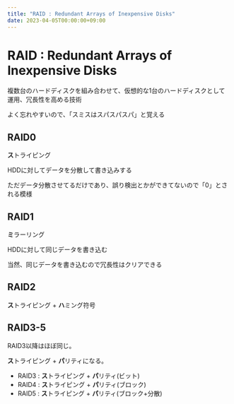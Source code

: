 ```yaml
---
title: "RAID : Redundant Arrays of Inexpensive Disks"
date: 2023-04-05T00:00:00+09:00
---
```

# RAID : Redundant Arrays of Inexpensive Disks

複数台のハードディスクを組み合わせて、仮想的な1台のハードディスクとして運用、冗長性を高める技術

よく忘れやすいので、「スミスはスパスパスパ」と覚える

## RAID0

**ス**トライピング 

HDDに対してデータを分散して書き込みする

ただデータ分散させてるだけであり、誤り検出とかができてないので「0」とされる模様

## RAID1

**ミ**ラーリング

HDDに対して同じデータを書き込む

当然、同じデータを書き込むので冗長性はクリアできる

## RAID2

**ス**トライピング + **ハ**ミング符号

## RAID3-5

RAID3以降はほぼ同じ。

**ス**トライピング + **パ**リティになる。

- RAID3 : **ス**トライピング + **パ**リティ(ビット)
- RAID4 : **ス**トライピング + **パ**リティ(ブロック)
- RAID5 : **ス**トライピング + **パ**リティ(ブロック+分散)
